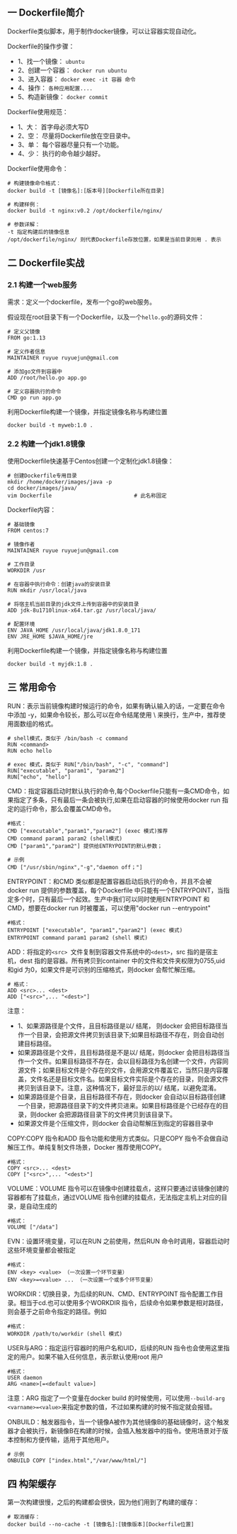 ## 一 Dockerfile简介

Dockerfile类似脚本，用于制作docker镜像，可以让容器实现自动化。  

Dockerfile的操作步骤：
- 1、找一个镜像： `ubuntu`
- 2、创建一个容器： `docker run ubuntu`
- 3、进入容器： `docker exec -it 容器 命令`
- 4、操作： `各种应用配置....`
- 5、构造新镜像： `docker commit`

Dockerfile使用规范：
- 1、大： 首字母必须大写D
- 2、空： 尽量将Dockerfile放在空目录中。
- 3、单： 每个容器尽量只有一个功能。
- 4、少： 执行的命令越少越好。

Dockerfile使用命令：
```
# 构建镜像命令格式：
docker build -t [镜像名]:[版本号][Dockerfile所在目录]

# 构建样例：
docker build -t nginx:v0.2 /opt/dockerfile/nginx/

# 参数详解：
-t 指定构建后的镜像信息
/opt/dockerfile/nginx/ 则代表Dockerfile存放位置，如果是当前目录则用 . 表示
```

## 二 Dockerfile实战

### 2.1 构建一个web服务

需求：定义一个dockerfile，发布一个go的web服务。  

假设现在root目录下有一个Dockerfile，以及一个`hello.go`的源码文件：
```
# 定义父镜像
FROM go:1.13

# 定义作者信息
MAINTAINER ruyue ruyuejun@gmail.com

# 添加go文件到容器中
ADD /root/hello.go app.go

# 定义容器执行的命令
CMD go run app.go
```

利用Dockerfile构建一个镜像，并指定镜像名称与构建位置
```
docker build -t myweb:1.0 .
```

### 2.2 构建一个jdk1.8镜像

使用Dockerfile快速基于Centos创建一个定制化jdk1.8镜像：
```
# 创建Dockerfile专用目录
mkdir /home/docker/images/java -p
cd docker/images/java/
vim Dockerfile                          # 此名称固定
```

Dockerfile内容：
```
# 基础镜像
FROM centos:7

# 镜像作者
MAINTAINER ruyue ruyuejun@gmail.com

# 工作目录
WORKDIR /usr

# 在容器中执行命令：创建java的安装目录
RUN mkdir /usr/local/java

# 将宿主机当前目录的jdk文件上传到容器中的安装目录
ADD jdk-8u1710linux-x64.tar.gz /usr/local/java/

# 配置环境
ENV JAVA_HOME /usr/local/java/jdk1.8.0_171
ENV JRE_HOME $JAVA_HOME/jre
```

利用Dockerfile构建一个镜像，并指定镜像名称与构建位置
```
docker build -t myjdk:1.8 .
```

## 三 常用命令

RUN：表示当前镜像构建时候运行的命令，如果有确认输入的话，一定要在命令中添加 -y，如果命令较长，那么可以在命令结尾使用 \ 来换行，生产中，推荐使用面数组的格式。
```
# shell模式，类似于 /bin/bash -c command
RUN <command>   
RUN echo hello

# exec 模式，类似于 RUN["/bin/bash", "-c", "command"]                  
RUN["executable", "param1", "param2"] 
RUN["echo", "hello"]
```

CMD：指定容器启动时默认执行的命令,每个Dockerfile只能有一条CMD命令，如果指定了多条，只有最后一条会被执行,如果在启动容器的时候使用docker run 指定的运行命令，那么会覆盖CMD命令。
```
#格式：
CMD ["executable","param1","param2"] (exec 模式)推荐
CMD command param1 param2 (shell模式)
CMD ["param1","param2"] 提供给ENTRYPOINT的默认参数；

# 示例
CMD ["/usr/sbin/nginx","-g","daemon off；"]
```

ENTRYPOINT：和CMD 类似都是配置容器启动后执行的命令，并且不会被docker run 提供的参数覆盖，每个Dockerfile 中只能有一个ENTRYPOINT，当指定多个时，只有最后一个起效。生产中我们可以同时使用ENTRYPOINT 和CMD，想要在docker run 时被覆盖，可以使用"docker run --entrypoint"
```
#格式：
ENTRYPOINT ["executable", "param1","param2"] (exec 模式)
ENTRYPOINT command param1 param2 (shell 模式)
```

ADD：将指定的`<src> `文件复制到容器文件系统中的`<dest>`，src 指的是宿主机，dest 指的是容器。所有拷贝到container 中的文件和文件夹权限为0755,uid 和gid 为0，如果文件是可识别的压缩格式，则docker 会帮忙解压缩。
```
# 格式：
ADD <src>... <dest>
ADD ["<src>",... "<dest>"]
```

注意：
- 1、如果源路径是个文件，且目标路径是以/ 结尾， 则docker 会把目标路径当作一个目录，会把源文件拷贝到该目录下;如果目标路径不存在，则会自动创建目标路径。
- 如果源路径是个文件，且目标路径是不是以/ 结尾，则docker 会把目标路径当作一个文件。如果目标路径不存在，会以目标路径为名创建一个文件，内容同源文件；如果目标文件是个存在的文件，会用源文件覆盖它，当然只是内容覆盖，文件名还是目标文件名。如果目标文件实际是个存在的目录，则会源文件拷贝到该目录下。注意，这种情况下，最好显示的以/ 结尾，以避免混淆。
- 如果源路径是个目录，且目标路径不存在，则docker 会自动以目标路径创建一个目录，把源路径目录下的文件拷贝进来。如果目标路径是个已经存在的目录，则docker 会把源路径目录下的文件拷贝到该目录下。
- 如果源文件是个压缩文件，则docker 会自动帮解压到指定的容器目录中

COPY:COPY 指令和ADD 指令功能和使用方式类似。只是COPY 指令不会做自动解压工作。单纯复制文件场景，Docker 推荐使用COPY。
```
#格式：
COPY <src>... <dest>
COPY ["<src>",... "<dest>"]
```

VOLUME：VOLUME 指令可以在镜像中创建挂载点，这样只要通过该镜像创建的容器都有了挂载点，通过VOLUME 指令创建的挂载点，无法指定主机上对应的目录，是自动生成的
```
#格式：
VOLUME ["/data"]
```

EVN：设置环境变量，可以在RUN 之前使用，然后RUN 命令时调用，容器启动时这些环境变量都会被指定
```
#格式：
ENV <key> <value> （一次设置一个环节变量）
ENV <key>=<value> ... （一次设置一个或多个环节变量）
```

WORKDIR：切换目录，为后续的RUN、CMD、ENTRYPOINT 指令配置工作目录。相当于cd.也可以使用多个WORKDIR 指令，后续命令如果参数是相对路径，则会基于之前命令指定的路径。例如
```
#格式：
WORKDIR /path/to/workdir (shell 模式)
```

USER与ARG：指定运行容器时的用户名和UID，后续的RUN 指令也会使用这里指定的用户。如果不输入任何信息，表示默认使用root 用户
```
#格式：
USER daemon
ARG <name>[=<default value>]
```

注意：ARG 指定了一个变量在docker build 的时候使用，可以使用`--build-arg <varname>=<value>`来指定参数的值，不过如果构建的时候不指定就会报错。  

ONBUILD：触发器指令，当一个镜像A被作为其他镜像B的基础镜像时，这个触发器才会被执行，新镜像B在构建的时候，会插入触发器中的指令。使用场景对于版本控制和方便传输，适用于其他用户。
```
# 示例
ONBUILD COPY ["index.html","/var/www/html/"]
```

## 四 构架缓存

第一次构建很慢，之后的构建都会很快，因为他们用到了构建的缓存：
```
# 取消缓存：
docker build --no-cache -t [镜像名]:[镜像版本][Dockerfile位置]
```